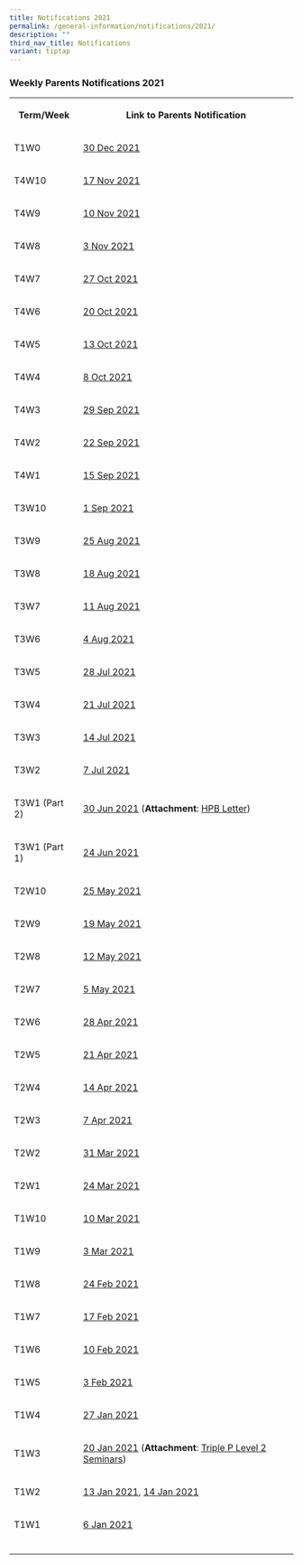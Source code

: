 ```yaml
---
title: Notifications 2021
permalink: /general-information/notifications/2021/
description: ""
third_nav_title: Notifications
variant: tiptap
---
```

<h3><strong>Weekly Parents Notifications 2021</strong></h3>
<table style="minWidth: 50px">
<colgroup>
<col>
<col>
</colgroup>
<tbody>
<tr>
<th rowspan="1" colspan="1">
<p>Term/Week</p>
</th>
<th rowspan="1" colspan="1">
<p><strong>Link to Parents Notification</strong>
</p>
</th>
</tr>
<tr>
<td rowspan="1" colspan="1">
<p>T1W0</p>
</td>
<td rowspan="1" colspan="1">
<p><a href="/files/Notifications/2021/T1W0%20Parents%20notification%20(30%20Dec%202021).pdf" rel="noopener noreferrer nofollow" target="_blank">30 Dec 2021</a>
</p>
</td>
</tr>
<tr>
<td rowspan="1" colspan="1">
<p>T4W10</p>
</td>
<td rowspan="1" colspan="1">
<p><a href="/files/Notifications/2021/T4W10%20Parents%20Notification%20(17Nov%202021).pdf" rel="noopener noreferrer nofollow" target="_blank">17 Nov 2021</a>
</p>
</td>
</tr>
<tr>
<td rowspan="1" colspan="1">
<p>T4W9</p>
</td>
<td rowspan="1" colspan="1">
<p><a href="/files/Notifications/2021/T4W9%20Parents%20Notification%20(10%20Nov%202021).pdf" rel="noopener noreferrer nofollow" target="_blank">10 Nov 2021</a>
</p>
</td>
</tr>
<tr>
<td rowspan="1" colspan="1">
<p>T4W8</p>
</td>
<td rowspan="1" colspan="1">
<p><a href="/files/Notifications/2021/T4W8%20Parents%20Notification%20(3%20Nov%202021).pdf" rel="noopener noreferrer nofollow" target="_blank">3 Nov 2021</a>
</p>
</td>
</tr>
<tr>
<td rowspan="1" colspan="1">
<p>T4W7</p>
</td>
<td rowspan="1" colspan="1">
<p><a href="/files/Notifications/2021/T4W7%20Parents'%20Notification%20(27%20Oct%202021).pdf" rel="noopener noreferrer nofollow" target="_blank">27 Oct 2021</a>
</p>
</td>
</tr>
<tr>
<td rowspan="1" colspan="1">
<p>T4W6</p>
</td>
<td rowspan="1" colspan="1">
<p><a href="/files/Notifications/2021/T4W6%20Parents%20Notification%20(20%20Oct%202021).pdf" rel="noopener noreferrer nofollow" target="_blank">20 Oct 2021</a>
</p>
</td>
</tr>
<tr>
<td rowspan="1" colspan="1">
<p>T4W5</p>
</td>
<td rowspan="1" colspan="1">
<p><a href="/files/Notifications/2021/T4W5%20Parents%20Notification%20(13%20Oct%202021).pdf" rel="noopener noreferrer nofollow" target="_blank">13 Oct 2021</a>
</p>
</td>
</tr>
<tr>
<td rowspan="1" colspan="1">
<p>T4W4</p>
</td>
<td rowspan="1" colspan="1">
<p><a href="/files/Notifications/2021/T4W4%20Parents%20Notification%20(8%20Oct%202021).pdf" rel="noopener noreferrer nofollow" target="_blank">8 Oct 2021</a>
</p>
</td>
</tr>
<tr>
<td rowspan="1" colspan="1">
<p>T4W3</p>
</td>
<td rowspan="1" colspan="1">
<p><a href="/files/Notifications/2021/T4W3%20Parents%20Notification%20(29Sep2021).pdf" rel="noopener noreferrer nofollow" target="_blank">29 Sep 2021</a>
</p>
</td>
</tr>
<tr>
<td rowspan="1" colspan="1">
<p>T4W2</p>
</td>
<td rowspan="1" colspan="1">
<p><a href="/files/Notifications/2021/T4W2%20Parents%20Notification%20(22%20Sep%202021).pdf" rel="noopener noreferrer nofollow" target="_blank">22 Sep 2021</a>
</p>
</td>
</tr>
<tr>
<td rowspan="1" colspan="1">
<p>T4W1</p>
</td>
<td rowspan="1" colspan="1">
<p><a href="/files/Notifications/2021/T4W1%20Parents%20Notification%20(15%20Sep%202021).pdf" rel="noopener noreferrer nofollow" target="_blank">15 Sep 2021</a>
</p>
</td>
</tr>
<tr>
<td rowspan="1" colspan="1">
<p>T3W10</p>
</td>
<td rowspan="1" colspan="1">
<p><a href="/files/Notifications/2021/T3W10%20Parents%20Notification%20(1%20Sep%202021).pdf" rel="noopener noreferrer nofollow" target="_blank">1 Sep 2021</a>
</p>
</td>
</tr>
<tr>
<td rowspan="1" colspan="1">
<p>T3W9</p>
</td>
<td rowspan="1" colspan="1">
<p><a href="/files/Notifications/2021/T3W9%20Parents%20Notification%20(25%20AUG%202021).pdf" rel="noopener noreferrer nofollow" target="_blank">25 Aug 2021</a>
</p>
</td>
</tr>
<tr>
<td rowspan="1" colspan="1">
<p>T3W8</p>
</td>
<td rowspan="1" colspan="1">
<p><a href="/files/Notifications/2021/T3W8%20Parents%20Notification%20(18%20AUG%202021).pdf" rel="noopener noreferrer nofollow" target="_blank">18 Aug 2021</a>
</p>
</td>
</tr>
<tr>
<td rowspan="1" colspan="1">
<p>T3W7</p>
</td>
<td rowspan="1" colspan="1">
<p><a href="/files/Notifications/2021/T3W7%20Parents%20Notification%20(11Aug2021).pdf" rel="noopener noreferrer nofollow" target="_blank">11 Aug 2021</a>
</p>
</td>
</tr>
<tr>
<td rowspan="1" colspan="1">
<p>T3W6</p>
</td>
<td rowspan="1" colspan="1">
<p><a href="/files/Notifications/2021/T3W6%20Parents%20Notification%20(4%20AUG%202021).pdf" rel="noopener noreferrer nofollow" target="_blank">4 Aug 2021</a>
</p>
</td>
</tr>
<tr>
<td rowspan="1" colspan="1">
<p>T3W5</p>
</td>
<td rowspan="1" colspan="1">
<p><a href="/files/Notifications/2021/T3W5%20Parents%20Notification%20(28%20Jul%202021).pdf" rel="noopener noreferrer nofollow" target="_blank">28 Jul 2021</a>
</p>
</td>
</tr>
<tr>
<td rowspan="1" colspan="1">
<p>T3W4</p>
</td>
<td rowspan="1" colspan="1">
<p><a href="/files/Notifications/2021/T3W4%20Parents%20Notification%20(21%20Jul%202021).pdf" rel="noopener noreferrer nofollow" target="_blank">21 Jul 2021</a>
</p>
</td>
</tr>
<tr>
<td rowspan="1" colspan="1">
<p>T3W3</p>
</td>
<td rowspan="1" colspan="1">
<p><a href="/files/Notifications/2021/T3W3%20Parents%20Notification%20(14%20Jul%202021).pdf" rel="noopener noreferrer nofollow" target="_blank">14 Jul 2021</a>
</p>
</td>
</tr>
<tr>
<td rowspan="1" colspan="1">
<p>T3W2</p>
</td>
<td rowspan="1" colspan="1">
<p><a href="/files/Notifications/2021/T3W2%20Parents%20Notification%20(7%20Jul%202021).pdf" rel="noopener noreferrer nofollow" target="_blank">7 Jul 2021</a>
</p>
</td>
</tr>
<tr>
<td rowspan="1" colspan="1">
<p>T3W1 (Part 2)</p>
</td>
<td rowspan="1" colspan="1">
<p><a href="/files/Notifications/2021/T3W1%20Parents%20Notification%20(Part%202).pdf" rel="noopener noreferrer nofollow" target="_blank">30 Jun 2021</a> (<strong>Attachment</strong>:
<a href="/files/Notifications/2021/Phase3HA%20Resumption%20of%20Services_Merged%20Letter%20to%20Primary%20School%20Parents.pdf" rel="noopener noreferrer nofollow" target="_blank">HPB Letter</a>)</p>
</td>
</tr>
<tr>
<td rowspan="1" colspan="1">
<p>T3W1 (Part 1)</p>
</td>
<td rowspan="1" colspan="1">
<p><a href="/files/Notifications/2021/T3W1%20Parents%20Notification%20(Part%201).pdf" rel="noopener noreferrer nofollow" target="_blank">24 Jun 2021</a>
</p>
</td>
</tr>
<tr>
<td rowspan="1" colspan="1">
<p>T2W10</p>
</td>
<td rowspan="1" colspan="1">
<p><a href="/files/Notifications/2021/T2W10%20Parents%20Notification%20(25%20May%202021).pdf" rel="noopener noreferrer nofollow" target="_blank">25 May 2021</a>
</p>
</td>
</tr>
<tr>
<td rowspan="1" colspan="1">
<p>T2W9</p>
</td>
<td rowspan="1" colspan="1">
<p><a href="/files/Notifications/2021/T2W9%20Parents%20Notification%20(19%20May%202021).pdf" rel="noopener noreferrer nofollow" target="_blank">19 May 2021</a>
</p>
</td>
</tr>
<tr>
<td rowspan="1" colspan="1">
<p>T2W8</p>
</td>
<td rowspan="1" colspan="1">
<p><a href="/files/Notifications/2021/T2W8%20Parents%20Notification%20(12%20May%202021).pdf" rel="noopener noreferrer nofollow" target="_blank">12 May 2021</a>
</p>
</td>
</tr>
<tr>
<td rowspan="1" colspan="1">
<p>T2W7</p>
</td>
<td rowspan="1" colspan="1">
<p><a href="/files/Notifications/2021/T2W7%20Parents%20Notification%20(5%20May%202021).pdf" rel="noopener noreferrer nofollow" target="_blank">5 May 2021</a>
</p>
</td>
</tr>
<tr>
<td rowspan="1" colspan="1">
<p>T2W6</p>
</td>
<td rowspan="1" colspan="1">
<p><a href="/files/Notifications/2021/T2W6%20Parents%20Notification%20(28%20Apr%202021).pdf" rel="noopener noreferrer nofollow" target="_blank">28 Apr 2021</a>
</p>
</td>
</tr>
<tr>
<td rowspan="1" colspan="1">
<p>T2W5</p>
</td>
<td rowspan="1" colspan="1">
<p><a href="/files/Notifications/2021/T2W5%20Parents%20Notification%20(21%20Apr%202021).pdf" rel="noopener noreferrer nofollow" target="_blank">21 Apr 2021</a>
</p>
</td>
</tr>
<tr>
<td rowspan="1" colspan="1">
<p>T2W4</p>
</td>
<td rowspan="1" colspan="1">
<p><a href="/files/Notifications/2021/T2W4%20Parents%20notification%20(14%20Apr%202021).pdf" rel="noopener noreferrer nofollow" target="_blank">14 Apr 2021</a>
</p>
</td>
</tr>
<tr>
<td rowspan="1" colspan="1">
<p>T2W3</p>
</td>
<td rowspan="1" colspan="1">
<p><a href="/files/Notifications/2021/T2W3%20Parents%20notification%20(7%20Apr%202021).pdf" rel="noopener noreferrer nofollow" target="_blank">7 Apr 2021</a>
</p>
</td>
</tr>
<tr>
<td rowspan="1" colspan="1">
<p>T2W2</p>
</td>
<td rowspan="1" colspan="1">
<p><a href="/files/Notifications/2021/T2W2%20Parents%20notification%20(31%20Mar%202021).pdf" rel="noopener noreferrer nofollow" target="_blank">31 Mar 2021</a>
</p>
</td>
</tr>
<tr>
<td rowspan="1" colspan="1">
<p>T2W1</p>
</td>
<td rowspan="1" colspan="1">
<p><a href="/files/Notifications/2021/T2W1%20Parents%20notification%20(24%20Mar%202021).pdf" rel="noopener noreferrer nofollow" target="_blank">24 Mar 2021</a>
</p>
</td>
</tr>
<tr>
<td rowspan="1" colspan="1">
<p>T1W10</p>
</td>
<td rowspan="1" colspan="1">
<p><a href="/files/Notifications/2021/T1W10%20Parents%20notification%20(10%20Mar%202021).pdf" rel="noopener noreferrer nofollow" target="_blank">10 Mar 2021</a>
</p>
</td>
</tr>
<tr>
<td rowspan="1" colspan="1">
<p>T1W9</p>
</td>
<td rowspan="1" colspan="1">
<p><a href="/files/Notifications/2021/T1W9%20Parents%20Notification%20(3%20Mar%202021).pdf" rel="noopener noreferrer nofollow" target="_blank">3 Mar 2021</a>
</p>
</td>
</tr>
<tr>
<td rowspan="1" colspan="1">
<p>T1W8</p>
</td>
<td rowspan="1" colspan="1">
<p><a href="/files/Notifications/2021/T1W8%20Parents%20Notification%20(24%20Feb%202021).pdf" rel="noopener noreferrer nofollow" target="_blank">24 Feb 2021</a>
</p>
</td>
</tr>
<tr>
<td rowspan="1" colspan="1">
<p>T1W7</p>
</td>
<td rowspan="1" colspan="1">
<p><a href="/files/Notifications/2021/T1W7%20Parents%20Notification%20(17%20Feb%202021).pdf" rel="noopener noreferrer nofollow" target="_blank">17 Feb 2021</a>
</p>
</td>
</tr>
<tr>
<td rowspan="1" colspan="1">
<p>T1W6</p>
</td>
<td rowspan="1" colspan="1">
<p><a href="/files/Notifications/2021/T1W6%20Parents%20Notification%20(10%20Feb%202021)_version%202.pdf" rel="noopener noreferrer nofollow" target="_blank">10 Feb 2021</a>
</p>
</td>
</tr>
<tr>
<td rowspan="1" colspan="1">
<p>T1W5</p>
</td>
<td rowspan="1" colspan="1">
<p><a href="/files/Notifications/2021/T1W5%20Parents%20Notification%20(3%20Feb%202021).pdf" rel="noopener noreferrer nofollow" target="_blank">3 Feb 2021</a>
</p>
</td>
</tr>
<tr>
<td rowspan="1" colspan="1">
<p>T1W4</p>
</td>
<td rowspan="1" colspan="1">
<p><a href="/files/Notifications/2021/T1W4%20Parents%20Notification%20(27%20Jan%202021).pdf" rel="noopener noreferrer nofollow" target="_blank">27 Jan 2021</a>
</p>
</td>
</tr>
<tr>
<td rowspan="1" colspan="1">
<p>T1W3</p>
</td>
<td rowspan="1" colspan="1">
<p><a href="/files/Notifications/2021/T1W3%20Parents%20Notification%20(20%20Jan%202021)_final.pdf" rel="noopener noreferrer nofollow" target="_blank">20 Jan 2021</a> (<strong>Attachment</strong>:
<a href="/files/Notifications/2021/L2%20Seminar%20Infographic%20-%20Run%201.pdf" rel="noopener noreferrer nofollow" target="_blank">Triple P Level 2 Seminars</a>)</p>
</td>
</tr>
<tr>
<td rowspan="1" colspan="1">
<p>T1W2</p>
</td>
<td rowspan="1" colspan="1">
<p><a href="/files/Notifications/2021/T1W2%20Parents%20Notification%20(13%20JAN%202021).pdf" rel="noopener noreferrer nofollow" target="_blank">13 Jan 2021</a>,
<a href="/files/Notifications/2021/T1W2%20Parents%20Notification%20(14%20JAN%202021).pdf" rel="noopener noreferrer nofollow" target="_blank">14 Jan 2021</a>
</p>
</td>
</tr>
<tr>
<td rowspan="1" colspan="1">
<p>T1W1</p>
</td>
<td rowspan="1" colspan="1">
<p><a href="/files/Notifications/2021/T1W1%20Parents%20Notification%20(6%20JAN%202021).pdf" rel="noopener noreferrer nofollow" target="_blank">6 Jan 2021</a>
</p>
</td>
</tr>
<tr>
<td rowspan="1" colspan="1">
<p></p>
</td>
<td rowspan="1" colspan="1">
<p></p>
</td>
</tr>
</tbody>
</table>
<p></p>